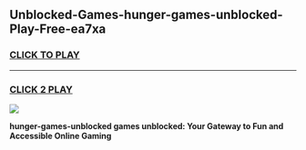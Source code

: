 
## Unblocked-Games-hunger-games-unblocked-Play-Free-ea7xa
<h3>
<a href="https://premium76.site?title=hunger-games-unblocked&ref=18A1">CLICK TO PLAY</a></h3>
<hr>

<h3>
<a href="https://premium76.site?title=hunger-games-unblocked&ref=18A1">CLICK 2 PLAY</a>
  
</h3>

<a href="https://premium76.site?title=hunger-games-unblocked&ref=18A1"><img src="https://clearcache.store/games.png"></a>


**hunger-games-unblocked games unblocked: Your Gateway to Fun and Accessible Online Gaming**
